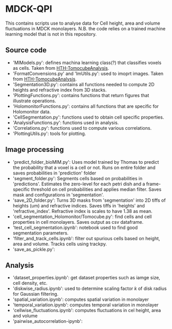 # MDCK-QPI

This contains scripts use to analyse data for Cell height, area and volume fluctuations in MDCK monolayers.
N.B. the code relies on a trained machine learning model that is not in this repository.

## Source code
- 'MlModels.py': defines machina learning class(?) that classifies voxels as cells. Taken from [HTH-TomocubeAnalysis](https://github.uio.no/Hybrid-Technology-Hub/HTH-TomocubeAnalysis).
- 'FormatConvensions.py' and 'ImUtils.py': used to imoprt images. Taken from [HTH-TomocubeAnalysis](https://github.uio.no/Hybrid-Technology-Hub/HTH-TomocubeAnalysis).
- 'Segmentation3D.py': contains all functions needed to compute 2D heights and refractive index from 3D stacks.
- 'PlottingFunctions.py': contains functions that return figures that illustrate operations.
- 'HolomonitorFunctions.py': contains all functions that are specific for Holomonitor data.
- 'CellSegmentation.py': functions used to obtain cell specific properties.
- 'AnalysisFunctions.py': functions used in analysis.
- 'Correlations.py': functions used to compute various correlations.
- 'PlottingUtils.py': tools for plotting.

## Image processing
- 'predict_folder_bioMlM.py': Uses model trained by Thomas to predict the probability that a voxel is a cell or not. Runs on entire folder and saves probabilities in 'prediction' folder
- 'segment_folder.py': Segments cells based on probabilities in 'predictions'. Estimates the zero-level for each petri dish and a frame-specific threshold on cell probabilities and applies median filter. Saves mask and configurations in 'segmentation'.
- 'save_2D_folder.py': Turns 3D masks from 'segmentation' into 2D tiffs of heights (um) and refractive indices. Saves tiffs in 'heights' and 'refractive_index'. Refractive index is scales to have 1.38 as mean.
- 'cell_segmentation_Holomonitor/Tomocube.py': find cells and cell properties in cell monolayers. Saves output as csv dataframe.
- 'test_cell_segmentation.ipynb': notebook used to find good segmentation parameters.
- 'filter_and_track_cells.ipynb': filter out spurious cells based on height, area and volume. Tracks cells using trackpy.
- 'save_as_pickle.py': 

## Analysis
- 'dataset_properties.ipynb': get dataset properties such as iamge size, cell density, etc.
- 'diskwise_radius.ipynb': used to determine scaling factor $k$ of disk radius for Gaussian filtering.
- 'spatial_variation.ipynb': computes spatial variation in monolayer
- 'temporal_variation.ipynb': computes temporal variation in monolayer
- 'cellwise_fluctuations.ipynb': computes fluctuations in cel height, area and volume
- 'pairwise_autocorrelation-ipynb': 

